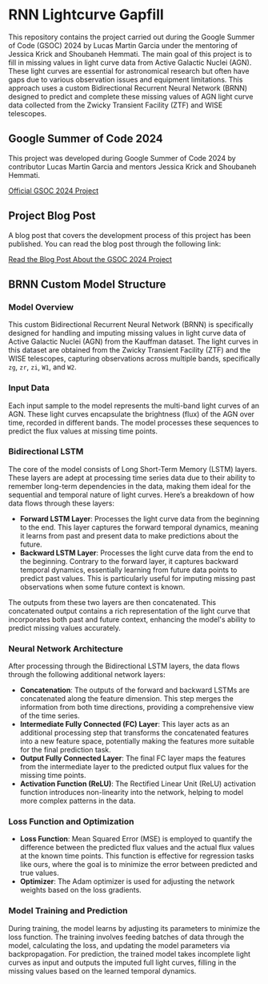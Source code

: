 # RNN Lightcurve Gapfill

This repository contains the project carried out during the Google Summer of Code (GSOC) 2024 by Lucas Martin Garcia under the mentoring of Jessica Krick and Shoubaneh Hemmati. The main goal of this project is to fill in missing values in light curve data from Active Galactic Nuclei (AGN). These light curves are essential for astronomical research but often have gaps due to various observation issues and equipment limitations. This approach uses a custom Bidirectional Recurrent Neural Network (BRNN) designed to predict and complete these missing values of AGN light curve data collected from the Zwicky Transient Facility (ZTF) and WISE telescopes.

## Google Summer of Code 2024

This project was developed during Google Summer of Code 2024 by contributor Lucas Martin Garcia and mentors Jessica Krick and Shoubaneh Hemmati.

[Official GSOC 2024 Project](https://summerofcode.withgoogle.com/programs/2024/projects/CR12H6Wf)

## Project Blog Post

A blog post that covers the development process of this project has been published. You can read the blog post through the following link:

[Read the Blog Post About the GSOC 2024 Project](https://lucasmartingarciagsoc24openastronomy.blogspot.com/)


## BRNN Custom Model Structure

### Model Overview
This custom Bidirectional Recurrent Neural Network (BRNN) is specifically designed for handling and imputing missing values in light curve data of Active Galactic Nuclei (AGN) from the Kauffman dataset. The light curves in this dataset are obtained from the Zwicky Transient Facility (ZTF) and the WISE telescopes, capturing observations across multiple bands, specifically `zg`, `zr`, `zi`, `W1`, and `W2`.

### Input Data
Each input sample to the model represents the multi-band light curves of an AGN. These light curves encapsulate the brightness (flux) of the AGN over time, recorded in different bands. The model processes these sequences to predict the flux values at missing time points.

### Bidirectional LSTM
The core of the model consists of Long Short-Term Memory (LSTM) layers. These layers are adept at processing time series data due to their ability to remember long-term dependencies in the data, making them ideal for the sequential and temporal nature of light curves. Here’s a breakdown of how data flows through these layers:

- **Forward LSTM Layer**: Processes the light curve data from the beginning to the end. This layer captures the forward temporal dynamics, meaning it learns from past and present data to make predictions about the future.
- **Backward LSTM Layer**: Processes the light curve data from the end to the beginning. Contrary to the forward layer, it captures backward temporal dynamics, essentially learning from future data points to predict past values. This is particularly useful for imputing missing past observations when some future context is known.

The outputs from these two layers are then concatenated. This concatenated output contains a rich representation of the light curve that incorporates both past and future context, enhancing the model's ability to predict missing values accurately.

### Neural Network Architecture
After processing through the Bidirectional LSTM layers, the data flows through the following additional network layers:

- **Concatenation**: The outputs of the forward and backward LSTMs are concatenated along the feature dimension. This step merges the information from both time directions, providing a comprehensive view of the time series.
- **Intermediate Fully Connected (FC) Layer**: This layer acts as an additional processing step that transforms the concatenated features into a new feature space, potentially making the features more suitable for the final prediction task.
- **Output Fully Connected Layer**: The final FC layer maps the features from the intermediate layer to the predicted output flux values for the missing time points.
- **Activation Function (ReLU)**: The Rectified Linear Unit (ReLU) activation function introduces non-linearity into the network, helping to model more complex patterns in the data.

### Loss Function and Optimization
- **Loss Function**: Mean Squared Error (MSE) is employed to quantify the difference between the predicted flux values and the actual flux values at the known time points. This function is effective for regression tasks like ours, where the goal is to minimize the error between predicted and true values.
- **Optimizer**: The Adam optimizer is used for adjusting the network weights based on the loss gradients.

### Model Training and Prediction
During training, the model learns by adjusting its parameters to minimize the loss function. The training involves feeding batches of data through the model, calculating the loss, and updating the model parameters via backpropagation. For prediction, the trained model takes incomplete light curves as input and outputs the imputed full light curves, filling in the missing values based on the learned temporal dynamics.
